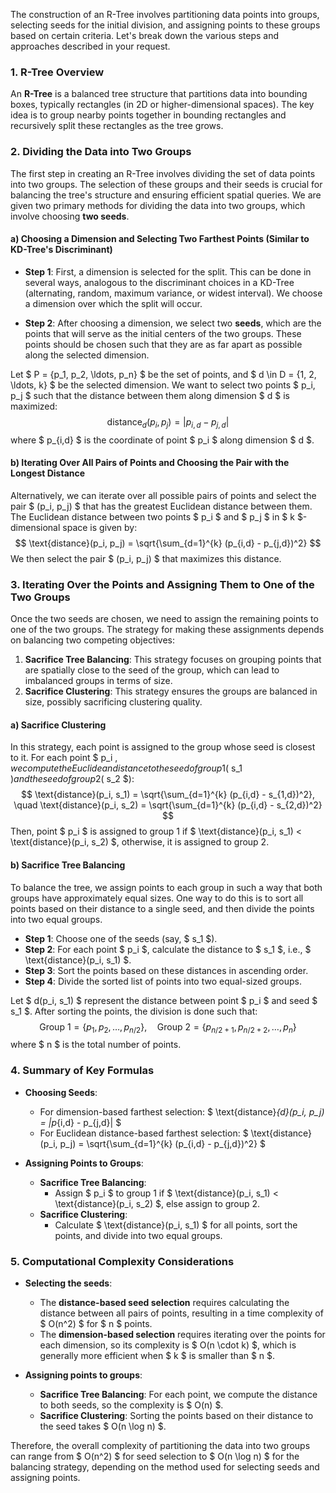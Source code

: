 

The construction of an R-Tree involves partitioning data points into groups, selecting seeds for the initial division, and assigning points to these groups based on certain criteria. Let's break down the various steps and approaches described in your request.

### 1. **R-Tree Overview**

An **R-Tree** is a balanced tree structure that partitions data into bounding boxes, typically rectangles (in 2D or higher-dimensional spaces). The key idea is to group nearby points together in bounding rectangles and recursively split these rectangles as the tree grows.

### 2. **Dividing the Data into Two Groups**

The first step in creating an R-Tree involves dividing the set of data points into two groups. The selection of these groups and their seeds is crucial for balancing the tree's structure and ensuring efficient spatial queries. We are given two primary methods for dividing the data into two groups, which involve choosing **two seeds**.

#### a) **Choosing a Dimension and Selecting Two Farthest Points (Similar to KD-Tree's Discriminant)**

- **Step 1**: First, a dimension is selected for the split. This can be done in several ways, analogous to the discriminant choices in a KD-Tree (alternating, random, maximum variance, or widest interval). We choose a dimension over which the split will occur.
  
- **Step 2**: After choosing a dimension, we select two **seeds**, which are the points that will serve as the initial centers of the two groups. These points should be chosen such that they are as far apart as possible along the selected dimension.

Let $ P = \{p_1, p_2, \ldots, p_n\} $ be the set of points, and $ d \in D = \{1, 2, \ldots, k\} $ be the selected dimension. We want to select two points $ p_i, p_j $ such that the distance between them along dimension $ d $ is maximized:
$$
\text{distance}_{d}(p_i, p_j) = |p_{i,d} - p_{j,d}|
$$
where $ p_{i,d} $ is the coordinate of point $ p_i $ along dimension $ d $.

#### b) **Iterating Over All Pairs of Points and Choosing the Pair with the Longest Distance**

Alternatively, we can iterate over all possible pairs of points and select the pair $ (p_i, p_j) $ that has the greatest Euclidean distance between them. The Euclidean distance between two points $ p_i $ and $ p_j $ in $ k $-dimensional space is given by:
$$
\text{distance}(p_i, p_j) = \sqrt{\sum_{d=1}^{k} (p_{i,d} - p_{j,d})^2}
$$
We then select the pair $ (p_i, p_j) $ that maximizes this distance.

### 3. **Iterating Over the Points and Assigning Them to One of the Two Groups**

Once the two seeds are chosen, we need to assign the remaining points to one of the two groups. The strategy for making these assignments depends on balancing two competing objectives:
1. **Sacrifice Tree Balancing**: This strategy focuses on grouping points that are spatially close to the seed of the group, which can lead to imbalanced groups in terms of size.
2. **Sacrifice Clustering**: This strategy ensures the groups are balanced in size, possibly sacrificing clustering quality.

#### a) **Sacrifice Clustering**

In this strategy, each point is assigned to the group whose seed is closest to it. For each point $ p_i $, we compute the Euclidean distance to the seed of group 1 ($ s_1 $) and the seed of group 2 ($ s_2 $):
$$
\text{distance}(p_i, s_1) = \sqrt{\sum_{d=1}^{k} (p_{i,d} - s_{1,d})^2}, \quad \text{distance}(p_i, s_2) = \sqrt{\sum_{d=1}^{k} (p_{i,d} - s_{2,d})^2}
$$
Then, point $ p_i $ is assigned to group 1 if $ \text{distance}(p_i, s_1) < \text{distance}(p_i, s_2) $, otherwise, it is assigned to group 2.

#### b) **Sacrifice Tree Balancing**

To balance the tree, we assign points to each group in such a way that both groups have approximately equal sizes. One way to do this is to sort all points based on their distance to a single seed, and then divide the points into two equal groups.

- **Step 1**: Choose one of the seeds (say, $ s_1 $).
- **Step 2**: For each point $ p_i $, calculate the distance to $ s_1 $, i.e., $ \text{distance}(p_i, s_1) $.
- **Step 3**: Sort the points based on these distances in ascending order.
- **Step 4**: Divide the sorted list of points into two equal-sized groups.

Let $ d(p_i, s_1) $ represent the distance between point $ p_i $ and seed $ s_1 $. After sorting the points, the division is done such that:
$$
\text{Group 1} = \{p_1, p_2, \ldots, p_{n/2}\}, \quad \text{Group 2} = \{p_{n/2+1}, p_{n/2+2}, \ldots, p_n\}
$$
where $ n $ is the total number of points.

### 4. **Summary of Key Formulas**

- **Choosing Seeds**:
  - For dimension-based farthest selection: $ \text{distance}_{d}(p_i, p_j) = |p_{i,d} - p_{j,d}| $
  - For Euclidean distance-based farthest selection: $ \text{distance}(p_i, p_j) = \sqrt{\sum_{d=1}^{k} (p_{i,d} - p_{j,d})^2} $
  
- **Assigning Points to Groups**:
  - **Sacrifice Tree Balancing**: 
    - Assign $ p_i $ to group 1 if $ \text{distance}(p_i, s_1) < \text{distance}(p_i, s_2) $, else assign to group 2.
  - **Sacrifice Clustering**:
    - Calculate $ \text{distance}(p_i, s_1) $ for all points, sort the points, and divide into two equal groups.

### 5. **Computational Complexity Considerations**

- **Selecting the seeds**: 
  - The **distance-based seed selection** requires calculating the distance between all pairs of points, resulting in a time complexity of $ O(n^2) $ for $ n $ points.
  - The **dimension-based selection** requires iterating over the points for each dimension, so its complexity is $ O(n \cdot k) $, which is generally more efficient when $ k $ is smaller than $ n $.

- **Assigning points to groups**:
  - **Sacrifice Tree Balancing**: For each point, we compute the distance to both seeds, so the complexity is $ O(n) $.
  - **Sacrifice Clustering**: Sorting the points based on their distance to the seed takes $ O(n \log n) $.

Therefore, the overall complexity of partitioning the data into two groups can range from $ O(n^2) $ for seed selection to $ O(n \log n) $ for the balancing strategy, depending on the method used for selecting seeds and assigning points.

